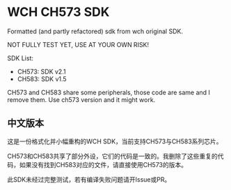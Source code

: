 # WCH CH573 SDK

Formatted (and partly refactored) sdk from wch original SDK.

NOT FULLY TEST YET, USE AT YOUR OWN RISK!

SDK List:
- CH573: SDK v2.1
- CH583: SDK v1.5

CH573 and CH583 share some peripherals, those code are same and I remove them. Use ch573 version and it might work.

## 中文版本

这是一份格式化并小幅重构的WCH SDK，当前支持CH573与CH583系列芯片。

CH573和CH583共享了部分外设，它们的代码是一致的。我删除了这些重复的代码，如果没有找到CH583对应的文件，请直接使用CH573的版本。

此SDK未经过完整测试，若有编译失败问题请开Issue或PR。
